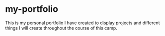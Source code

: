 # my-portfolio
This is my personal portfolio I have created to display projects and different things I will create throughout the course of this camp. 
